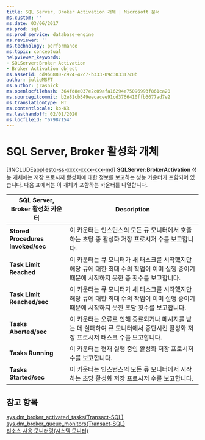 ```yaml
---
title: SQL Server, Broker Activation 개체 | Microsoft 문서
ms.custom: ''
ms.date: 03/06/2017
ms.prod: sql
ms.prod_service: database-engine
ms.reviewer: ''
ms.technology: performance
ms.topic: conceptual
helpviewer_keywords:
- SQLServer:Broker Activation
- Broker Activation object
ms.assetid: cd9b6880-c924-42c7-b333-09c303317c0b
author: julieMSFT
ms.author: jrasnick
ms.openlocfilehash: 364fd8e037e2c09afa16294e75096993f861ca20
ms.sourcegitcommit: b2e81cb349eecacee91cd3766410ffb3677ad7e2
ms.translationtype: HT
ms.contentlocale: ko-KR
ms.lasthandoff: 02/01/2020
ms.locfileid: "67987154"
---
```

# <a name="sql-server-broker-activation-object"></a>SQL Server, Broker 활성화 개체
[!INCLUDE[appliesto-ss-xxxx-xxxx-xxx-md](../../includes/appliesto-ss-xxxx-xxxx-xxx-md.md)]
  **SQLServer:BrokerActivation** 성능 개체에는 저장 프로시저 활성화에 대한 정보를 보고하는 성능 카운터가 포함되어 있습니다. 다음 표에서는 이 개체가 포함하는 카운터를 나열합니다.  
  
|SQL Server, Broker 활성화 카운터|Description|  
|-------------------------------------------|-----------------|  
|**Stored Procedures Invoked/sec**|이 카운터는 인스턴스의 모든 큐 모니터에서 호출하는 초당 총 활성화 저장 프로시저 수를 보고합니다.|  
|**Task Limit Reached**|이 카운터는 큐 모니터가 새 태스크를 시작했지만 해당 큐에 대한 최대 수의 작업이 이미 실행 중이기 때문에 시작하지 못한 총 횟수를 보고합니다.|  
|**Task Limit Reached/sec**|이 카운터는 큐 모니터가 새 태스크를 시작했지만 해당 큐에 대한 최대 수의 작업이 이미 실행 중이기 때문에 시작하지 못한 초당 횟수를 보고합니다.|  
|**Tasks Aborted/sec**|이 카운터는 오류로 인해 종료되거나 메시지를 받는 데 실패하여 큐 모니터에서 중단시킨 활성화 저장 프로시저 태스크 수를 보고합니다.|  
|**Tasks Running**|이 카운터는 현재 실행 중인 활성화 저장 프로시저 수를 보고합니다.|  
|**Tasks Started/sec**|이 카운터는 인스턴스의 모든 큐 모니터에서 시작하는 초당 활성화 저장 프로시저 수를 보고합니다.|  
  
## <a name="see-also"></a>참고 항목  
 [sys.dm_broker_activated_tasks&#40;Transact-SQL&#41;](../../relational-databases/system-dynamic-management-views/sys-dm-broker-activated-tasks-transact-sql.md)   
 [sys.dm_broker_queue_monitors&#40;Transact-SQL&#41;](../../relational-databases/system-dynamic-management-views/sys-dm-broker-queue-monitors-transact-sql.md)   
 [리소스 사용 모니터링&#40;시스템 모니터&#41;](../../relational-databases/performance-monitor/monitor-resource-usage-system-monitor.md)  
  
  
